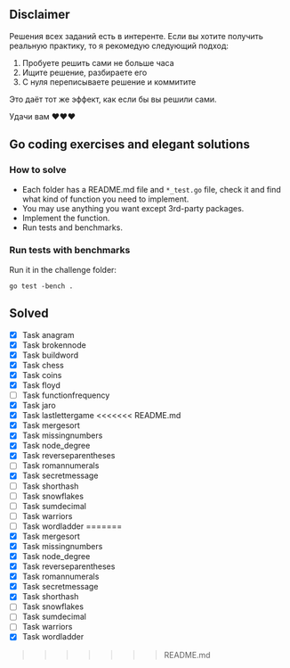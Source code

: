 ## Disclaimer

Решения всех заданий есть в интеренте. Если вы хотите получить реальную практику, то я рекомедую следующий подход:
1. Пробуете решить сами не больше часа
2. Ищите решение, разбираете его
3. С нуля переписываете решение и коммитите

Это даёт тот же эффект, как если бы вы решили сами.

Удачи вам ❤️❤️❤️

## Go coding exercises and elegant solutions

### How to solve

 - Each folder has a README.md file and `*_test.go` file, check it and find what kind of function you need to implement.
 - You may use anything you want except 3rd-party packages.
 - Implement the function.
 - Run tests and benchmarks.

### Run tests with benchmarks

Run it in the challenge folder:

```
go test -bench .
```

## Solved

- [x] Task anagram
- [x] Task brokennode
- [x] Task buildword
- [x] Task chess
- [x] Task coins
- [x] Task floyd
- [ ] Task functionfrequency
- [x] Task jaro
- [x] Task lastlettergame
<<<<<<< README.md
- [x] Task mergesort
- [x] Task missingnumbers
- [x] Task node_degree
- [x] Task reverseparentheses
- [ ] Task romannumerals
- [x] Task secretmessage
- [ ] Task shorthash
- [ ] Task snowflakes
- [ ] Task sumdecimal
- [ ] Task warriors
- [ ] Task wordladder
=======
- [x]  Task mergesort
- [x]  Task missingnumbers
- [x]  Task node_degree
- [x]  Task reverseparentheses
- [x]  Task romannumerals
- [x]  Task secretmessage
- [x]  Task shorthash
- [ ]  Task snowflakes
- [ ]  Task sumdecimal
- [ ]  Task warriors
- [x]  Task wordladder
>>>>>>> README.md

